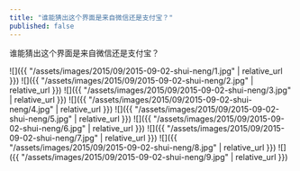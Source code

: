 ```yaml
---
title: "谁能猜出这个界面是来自微信还是支付宝？"
published: false
---
```

谁能猜出这个界面是来自微信还是支付宝？



![]({{ "/assets/images/2015/09/2015-09-02-shui-neng/1.jpg" | relative_url }})
![]({{ "/assets/images/2015/09/2015-09-02-shui-neng/2.jpg" | relative_url }})
![]({{ "/assets/images/2015/09/2015-09-02-shui-neng/3.jpg" | relative_url }})
![]({{ "/assets/images/2015/09/2015-09-02-shui-neng/4.jpg" | relative_url }})
![]({{ "/assets/images/2015/09/2015-09-02-shui-neng/5.jpg" | relative_url }})
![]({{ "/assets/images/2015/09/2015-09-02-shui-neng/6.jpg" | relative_url }})
![]({{ "/assets/images/2015/09/2015-09-02-shui-neng/7.jpg" | relative_url }})
![]({{ "/assets/images/2015/09/2015-09-02-shui-neng/8.jpg" | relative_url }})
![]({{ "/assets/images/2015/09/2015-09-02-shui-neng/9.jpg" | relative_url }})
